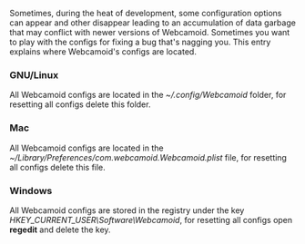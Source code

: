 Sometimes, during the heat of development, some configuration options can appear and other disappear leading to an accumulation of data garbage that may conflict with newer versions of Webcamoid. Sometimes you want to play with the configs for fixing a bug that's nagging you. This entry explains where Webcamoid's configs are located.

### GNU/Linux ###

All Webcamoid configs are located in the *~/.config/Webcamoid* folder, for resetting all configs delete this folder.

### Mac ###

All Webcamoid configs are located in the *~/Library/Preferences/com.webcamoid.Webcamoid.plist* file, for resetting all configs delete this file.

### Windows ###

All Webcamoid configs are stored in the registry under the key *HKEY_CURRENT_USER\Software\Webcamoid*, for resetting all configs open **regedit** and delete the key.
